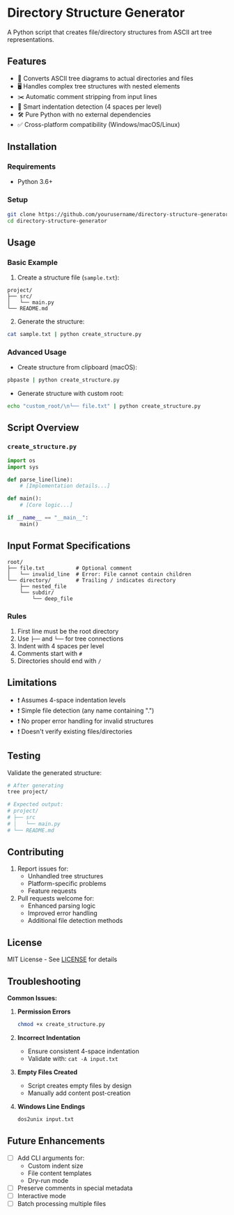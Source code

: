 # Directory Structure Generator

A Python script that creates file/directory structures from ASCII art tree representations.

## Features

- 📂 Converts ASCII tree diagrams to actual directories and files
- 🖥️ Handles complex tree structures with nested elements
- ✂️ Automatic comment stripping from input lines
- 📐 Smart indentation detection (4 spaces per level)
- 🛠️ Pure Python with no external dependencies
- ✅ Cross-platform compatibility (Windows/macOS/Linux)

## Installation

### Requirements
- Python 3.6+

### Setup
```bash
git clone https://github.com/yourusername/directory-structure-generator.git
cd directory-structure-generator
```

## Usage

### Basic Example
1. Create a structure file (`sample.txt`):
```text
project/
├── src/
│   └── main.py
└── README.md
```

2. Generate the structure:
```bash
cat sample.txt | python create_structure.py
```

### Advanced Usage
- Create structure from clipboard (macOS):
```bash
pbpaste | python create_structure.py
```

- Generate structure with custom root:
```bash
echo "custom_root/\n└── file.txt" | python create_structure.py
```

## Script Overview

### `create_structure.py`
```python
import os
import sys

def parse_line(line):
    # [Implementation details...]

def main():
    # [Core logic...]

if __name__ == "__main__":
    main()
```

## Input Format Specifications
```text
root/
├── file.txt          # Optional comment
│   └── invalid_line  # Error: File cannot contain children
└── directory/        # Trailing / indicates directory
    ├── nested_file
    └── subdir/
        └── deep_file
```

### Rules
1. First line must be the root directory
2. Use `├──` and `└──` for tree connections
3. Indent with 4 spaces per level
4. Comments start with `#`
5. Directories should end with `/`

## Limitations
- ❗ Assumes 4-space indentation levels
- ❗ Simple file detection (any name containing ".")
- ❗ No proper error handling for invalid structures
- ❗ Doesn't verify existing files/directories

## Testing

Validate the generated structure:
```bash
# After generating
tree project/

# Expected output:
# project/
# ├── src
# │   └── main.py
# └── README.md
```

## Contributing

1. Report issues for:
   - Unhandled tree structures
   - Platform-specific problems
   - Feature requests
2. Pull requests welcome for:
   - Enhanced parsing logic
   - Improved error handling
   - Additional file detection methods

## License

MIT License - See [LICENSE](LICENSE) for details

## Troubleshooting

**Common Issues:**

1. **Permission Errors**
   ```bash
   chmod +x create_structure.py
   ```

2. **Incorrect Indentation**
   - Ensure consistent 4-space indentation
   - Validate with: `cat -A input.txt`

3. **Empty Files Created**
   - Script creates empty files by design
   - Manually add content post-creation

4. **Windows Line Endings**
   ```bash
   dos2unix input.txt
   ```

## Future Enhancements

- [ ] Add CLI arguments for:
  - Custom indent size
  - File content templates
  - Dry-run mode
- [ ] Preserve comments in special metadata
- [ ] Interactive mode
- [ ] Batch processing multiple files
```
